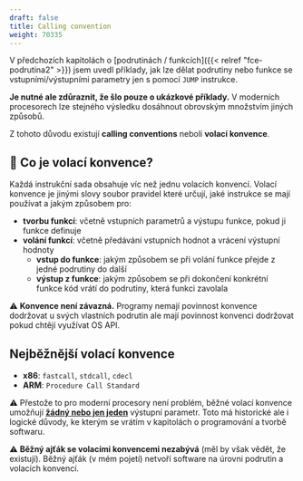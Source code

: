 ```yaml
---
draft: false
title: Calling convention
weight: 70335
---
```


V předchozích kapitolách o [podrutinách / funkcích]({{< relref "fce-podrutina2" >}}) jsem uvedl příklady, jak lze dělat podrutiny nebo funkce se vstupními/výstupními parametry jen s pomocí `JUMP` instrukce. 

**Je nutné ale zdůraznit, že šlo pouze o ukázkové příklady.** V moderních procesorech lze stejného výsledku dosáhnout obrovským množstvím jiných způsobů. 

Z tohoto důvodu existují **calling conventions** neboli **volací konvence**.

## 📜 Co je volací konvence?

Každá instrukční sada obsahuje víc než jednu volacích konvencí. Volací konvence je jinými slovy soubor pravidel které určují, jaké instrukce se mají používat a jakým způsobem pro:

- **tvorbu funkcí**: včetně vstupních parametrů a výstupu funkce, pokud ji funkce definuje
- **volání funkcí**: včetně předávání vstupních hodnot a vrácení výstupní hodnoty
  - **vstup do funkce**: jakým způsobem se při volání funkce přejde z jedné podrutiny do další
  - **výstup z funkce**: jakým způsobem se při dokončení konkrétní funkce kód vrátí do podrutiny, která funkci zavolala

<div class="note-blue">

⚠️ **Konvence není závazná.** Programy nemají povinnost konvence dodržovat u svých vlastních podrutin ale mají povinnost konvenci dodržovat pokud chtějí využívat OS API.

</div>

## Nejběžnější volací konvence

- **x86**: `fastcall`, `stdcall`, `cdecl`
- **ARM**: `Procedure Call Standard`

<div class="note-blue">

⚠️ Přestože to pro moderní procesory není problém, běžné volací konvence umožňují <u>**žádný nebo jen jeden**</u> výstupní parametr. Toto má historické ale i logické důvody, ke kterým se vrátím v kapitolách o programování a tvorbě softwaru.

⚠️ **Běžný ajťák se volacími konvencemi nezabývá** (měl by však vědět, že existují). Běžný ajťák (v mém pojetí) netvoří software na úrovni podrutin a volacích konvencí.

</div>